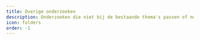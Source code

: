 ```yaml
---
title: Overige onderzoeken
description: Onderzoeken die niet bij de bestaande thema's passen of nog geen thema hebben.
icon: folders
order: -1
---
```

